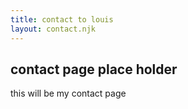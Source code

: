 ```yaml
---
title: contact to louis
layout: contact.njk
---
```


## contact page place holder

this will be my contact page